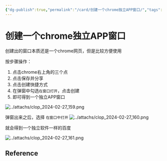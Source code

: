 ```yaml
---
{"dg-publish":true,"permalink":"/card/创建一个chrome独立APP窗口/","tags":["chrome"],"noteIcon":"","created":"2024-02-27T16:20:49+08:00","updated":"2024-02-27T16:27:51+08:00"}
---
```



# 创建一个chrome独立APP窗口

创建出的窗口本质还是一个chrome网页，但是比较方便使用

按步骤操作：
1. 点击chrome右上角的三个点
2. 点击保存并分享
3. 点击创建快捷方式
4. 在弹窗中勾选`在窗口打开`，点击创建
5. 即可得到一个独立APP窗口

![../attachs/clop_2024-02-27_159.png](/img/user/attachs/clop_2024-02-27_159.png)

弹窗出来之后，选择 `在窗口中打开`
![../attachs/clop_2024-02-27_160.png](/img/user/attachs/clop_2024-02-27_160.png)


就会得到一个独立软件一样的百度

![../attachs/clop_2024-02-27_161.png](/img/user/attachs/clop_2024-02-27_161.png)

## Reference
